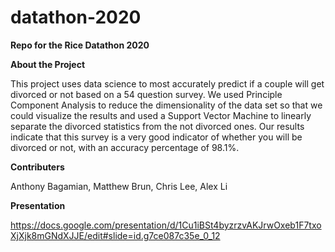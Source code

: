 # datathon-2020
**Repo for the Rice Datathon 2020**

**About the Project**

This project uses data science to most accurately predict if
a couple will get divorced or not based on a 54 question
survey. We used Principle Component Analysis to reduce 
the dimensionality of the data set so that we could visualize
the results and used a Support Vector Machine to linearly
separate the divorced statistics from the not divorced ones.
Our results indicate that this survey is a very good 
indicator of whether you will be divorced or not, with an
accuracy percentage of 98.1%.

**Contributers**

Anthony Bagamian, Matthew Brun, Chris Lee, Alex Li

**Presentation**

https://docs.google.com/presentation/d/1Cu1iBSt4byzrzvAKJrwOxeb1F7txoXjXjk8mGNdXJJE/edit#slide=id.g7ce087c35e_0_12
